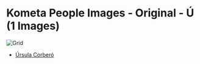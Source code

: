 # Kometa People Images - Original - Ú (1 Images)
![Grid](grid.jpg)

* [Úrsula Corberó](https://raw.githubusercontent.com/Kometa-Team/People-Images/master/Ú/Images/%C3%9Arsula%20Corber%C3%B3.jpg)